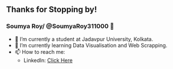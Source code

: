 ## Thanks for Stopping by!

### Soumya Roy/ @SoumyaRoy311000 👋

- 🔭 I’m currently a student at Jadavpur University, Kolkata.
- 🌱 I’m currently learning Data Visualisation and Web Scrapping.
- 📫 How to reach me:
    - LinkedIn: [Click Here](https://www.linkedin.com/in/soumya-roy-07484b237)

